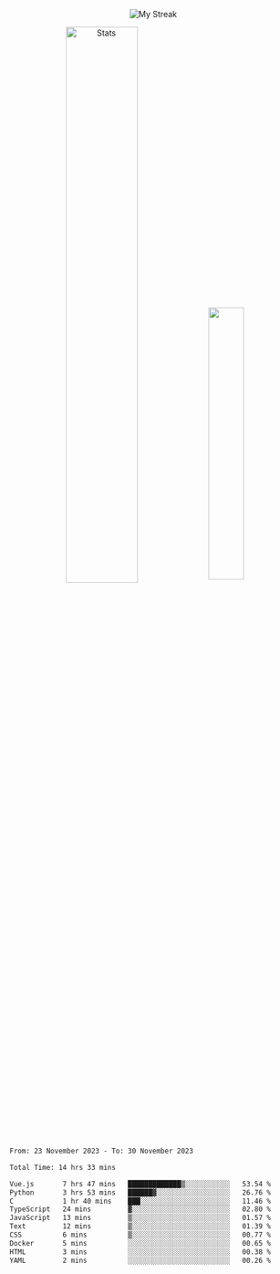 <p align="center">
<picture>
  <source media="(prefers-color-scheme: dark)" srcset="http://github-readme-streak-stats.herokuapp.com?user=semolik&theme=dark&hide_border=true&background=DD272700">
  <img alt="My Streak" src="http://github-readme-streak-stats.herokuapp.com?user=semolik&hide_border=true">
</picture>
</p>
<div align="center">
  <picture>
    <source media="(prefers-color-scheme: dark)" srcset="https://github-readme-stats.vercel.app/api?username=semolik&show_icons=true&bg_color=DD272700&hide_border=true&theme=dark">
        <img alt="Stats" src="https://github-readme-stats.vercel.app/api?username=semolik&show_icons=true&bg_color=DD272700&hide_border=true" width="50%" >
  </picture>
  <sup>
  <picture>
  <source media="(prefers-color-scheme: dark)" srcset="https://github-readme-stats.vercel.app/api/top-langs/?username=semolik&layout=compact&hide_border=true&bg_color=DD272700&theme=dark">
  <img src="https://github-readme-stats.vercel.app/api/top-langs/?username=semolik&layout=compact&hide_border=true" width="35%" />
  </picture>
  </sup>
</div>
<!--START_SECTION:waka-->

```txt
From: 23 November 2023 - To: 30 November 2023

Total Time: 14 hrs 33 mins

Vue.js       7 hrs 47 mins   █████████████▒░░░░░░░░░░░   53.54 %
Python       3 hrs 53 mins   ██████▓░░░░░░░░░░░░░░░░░░   26.76 %
C            1 hr 40 mins    ███░░░░░░░░░░░░░░░░░░░░░░   11.46 %
TypeScript   24 mins         ▓░░░░░░░░░░░░░░░░░░░░░░░░   02.80 %
JavaScript   13 mins         ▒░░░░░░░░░░░░░░░░░░░░░░░░   01.57 %
Text         12 mins         ▒░░░░░░░░░░░░░░░░░░░░░░░░   01.39 %
CSS          6 mins          ▒░░░░░░░░░░░░░░░░░░░░░░░░   00.77 %
Docker       5 mins          ░░░░░░░░░░░░░░░░░░░░░░░░░   00.65 %
HTML         3 mins          ░░░░░░░░░░░░░░░░░░░░░░░░░   00.38 %
YAML         2 mins          ░░░░░░░░░░░░░░░░░░░░░░░░░   00.26 %
```

<!--END_SECTION:waka-->

